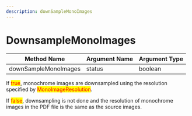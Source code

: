 ```yaml
---
description: downSampleMonoImages
---
```


# DownsampleMonoImages

| Method Name          | Argument Name | Argument Type |
| -------------------- | ------------- | ------------- |
| downSampleMonoImages | status        | boolean       |

If <mark style="color:red;">true</mark>, monochrome images are downsampled using the resolution specified by <mark style="color:red;">MonoImageResolution</mark>.

If <mark style="color:red;">false</mark>, downsampling is not done and the resolution of monochrome images in the PDF file is the same as the source images.



